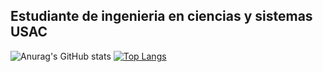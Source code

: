 ## Estudiante de ingenieria en ciencias y sistemas USAC

![Anurag's GitHub stats](https://github-readme-stats.vercel.app/api?username=JoseTg1904&show_icons=true&theme=cobalt)
[![Top Langs](https://github-readme-stats.vercel.app/api/top-langs/?username=JoseTg1904&langs_count=10)](https://github.com/anuraghazra/github-readme-stats)

<!--
**JoseTg1904/JoseTg1904** is a ✨ _special_ ✨ repository because its `README.md` (this file) appears on your GitHub profile.

Here are some ideas to get you started:

- 🔭 I’m currently working on ...
- 🌱 I’m currently learning ...
- 👯 I’m looking to collaborate on ...
- 🤔 I’m looking for help with ...
- 💬 Ask me about ...
- 📫 How to reach me: ...
- 😄 Pronouns: ...
- ⚡ Fun fact: ...
-->
